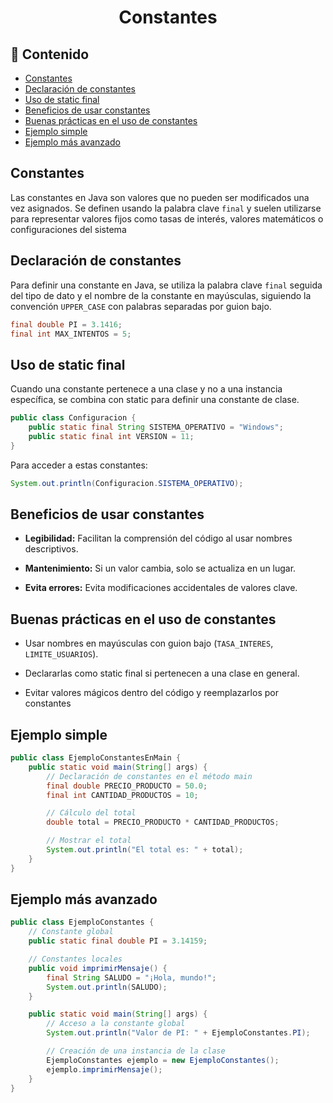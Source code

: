 <h1 align="center">Constantes</h1>

<h2>📑 Contenido</h2>

- [Constantes](#constantes)
- [Declaración de constantes](#declaración-de-constantes)
- [Uso de static final](#uso-de-static-final)
- [Beneficios de usar constantes](#beneficios-de-usar-constantes)
- [Buenas prácticas en el uso de constantes](#buenas-prácticas-en-el-uso-de-constantes)
- [Ejemplo simple](#ejemplo-simple)
- [Ejemplo más avanzado](#ejemplo-más-avanzado)

## Constantes

Las constantes en Java son valores que no pueden ser modificados una vez asignados. Se definen usando la palabra clave `final` y suelen utilizarse para representar valores fijos como tasas de interés, valores matemáticos o configuraciones del sistema

## Declaración de constantes

Para definir una constante en Java, se utiliza la palabra clave `final` seguida del tipo de dato y el nombre de la constante en mayúsculas, siguiendo la convención `UPPER_CASE` con palabras separadas por guion bajo.

```java
final double PI = 3.1416;
final int MAX_INTENTOS = 5;
```

## Uso de static final

Cuando una constante pertenece a una clase y no a una instancia específica, se combina con static para definir una constante de clase.

```java
public class Configuracion {
    public static final String SISTEMA_OPERATIVO = "Windows";
    public static final int VERSION = 11;
}
```

Para acceder a estas constantes:

```java
System.out.println(Configuracion.SISTEMA_OPERATIVO);
```

## Beneficios de usar constantes

- **Legibilidad:** Facilitan la comprensión del código al usar nombres descriptivos.

- **Mantenimiento:** Si un valor cambia, solo se actualiza en un lugar.

- **Evita errores:** Evita modificaciones accidentales de valores clave.

## Buenas prácticas en el uso de constantes

- Usar nombres en mayúsculas con guion bajo (`TASA_INTERES`, `LIMITE_USUARIOS`).

- Declararlas como static final si pertenecen a una clase en general.

- Evitar valores mágicos dentro del código y reemplazarlos por constantes

## Ejemplo simple

```java
public class EjemploConstantesEnMain {
    public static void main(String[] args) {
        // Declaración de constantes en el método main
        final double PRECIO_PRODUCTO = 50.0;
        final int CANTIDAD_PRODUCTOS = 10;

        // Cálculo del total
        double total = PRECIO_PRODUCTO * CANTIDAD_PRODUCTOS;

        // Mostrar el total
        System.out.println("El total es: " + total);
    }
}
```

## Ejemplo más avanzado

```java
public class EjemploConstantes {
    // Constante global
    public static final double PI = 3.14159;

    // Constantes locales
    public void imprimirMensaje() {
        final String SALUDO = "¡Hola, mundo!";
        System.out.println(SALUDO);
    }

    public static void main(String[] args) {
        // Acceso a la constante global
        System.out.println("Valor de PI: " + EjemploConstantes.PI);

        // Creación de una instancia de la clase
        EjemploConstantes ejemplo = new EjemploConstantes();
        ejemplo.imprimirMensaje();
    }
}
```
